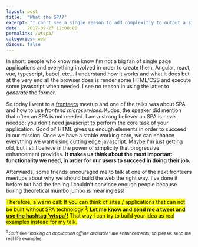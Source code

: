 ```yaml
---
layout: post
title:  "What the SPA?"
excerpt: "I can't see a single reason to add complexitiy to output a simple thing as HTML"
date:   2017-09-27 12:00:00
permalink: /wtspa/
categories: web
disqus: false
---
```


In short: people who know me know I'm not a big fan of single page applications and everything involved in order to create them. Angular, react, vue, typescript, babel, etc... I understand how it works and what it does but at the very end all the browser does is render some HTML/CSS and execute some javascript when needed. I see no reason in using the latter to <em>generate</em> the former. 

So today I went to a <a href="http://fronteers.be">fronteers</a> meetup and one of the talks was about SPA and how to use <em>frontend microservices</em>. Kudos, the speaker did mention that often an SPA is not needed. I am a strong believer an SPA is never needed: you don't need javascript to perform the core task of your application. Good ol' HTML gives us enough elements in order to succeed in our mission. Once we have a stable working core, we can enhance everything we want using cutting edge javascript. Maybe I'm just getting old, but I still believe in the power of simplicity that progressive enhancement provides. <strong>It makes us think about the most important functionality we need, in order for our users to succeed in doing their job.</strong>

Afterwards, some friends encouraged me to talk at one of the next fronteers meetups about why we should build the web the right way. I've done it before but had the feeling I couldn't convince enough people because boring theoretical mumbo jumbo is meaningless! 

<mark>Therefore, a warm call: If you can think of sites / applications that can not be built without SPA technology <sup><a href="#footnote1">1</a></sup>: <strong><a href="https://twitter.com/intent/tweet?screen_name=joggink&amp;button_hashtag=wtspa">Let me know and send me a tweet and use the hashtag 'wtspa'!</a></strong> That way I can try to build your idea as real examples instead for my talk. </mark>

<small><sup><a name="#footnote1">1</a></sup> Stuff like <em>"making an application offline available"</em> are enhancements, so please: send me real life examples!</small>